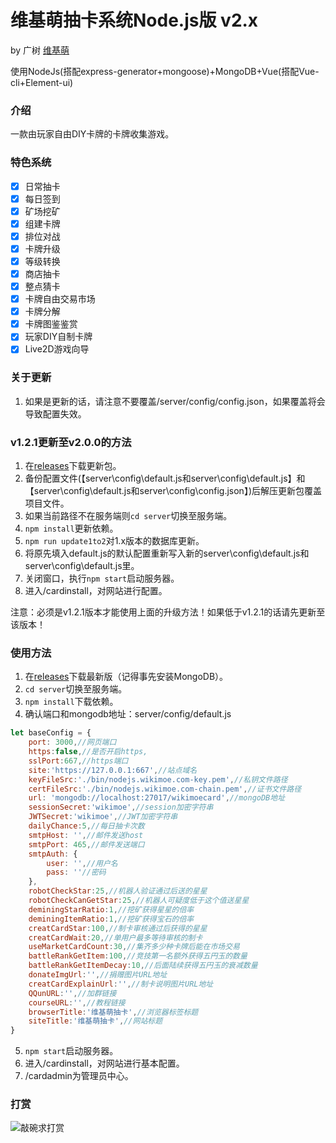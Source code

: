 # 维基萌抽卡系统Node.js版 v2.x

by 广树 [维基萌](https://www.wikimoe.com/)

使用NodeJs(搭配express-generator+mongoose)+MongoDB+Vue(搭配Vue-cli+Element-ui)

### 介绍

一款由玩家自由DIY卡牌的卡牌收集游戏。

### 特色系统

- [x] 日常抽卡
- [x] 每日签到
- [x] 矿场挖矿
- [x] 组建卡牌
- [x] 排位对战
- [x] 卡牌升级
- [x] 等级转换
- [x] 商店抽卡
- [x] 整点猜卡
- [x] 卡牌自由交易市场
- [x] 卡牌分解
- [x] 卡牌图鉴鉴赏
- [x] 玩家DIY自制卡牌
- [x] Live2D游戏向导

### 关于更新

1. 如果是更新的话，请注意不要覆盖/server/config/config.json，如果覆盖将会导致配置失效。

### v1.2.1更新至v2.0.0的方法

1. 在[releases](https://github.com/eeg1412/wikimoeCardByNodeJS/releases)下载更新包。
2. 备份配置文件(【server\config\default.js和server\config\default.js】和【server\config\default.js和server\config\config.json】)后解压更新包覆盖项目文件。
3. 如果当前路径不在服务端则`cd server`切换至服务端。
4. `npm install`更新依赖。
5. `npm run update1to2`对1.x版本的数据库更新。
6. 将原先填入default.js的默认配置重新写入新的server\config\default.js和server\config\default.js里。
7. 关闭窗口，执行`npm start`启动服务器。
8. 进入/cardinstall，对网站进行配置。

注意：必须是v1.2.1版本才能使用上面的升级方法！如果低于v1.2.1的话请先更新至该版本！

### 使用方法

1. 在[releases](https://github.com/eeg1412/wikimoeCardByNodeJS/releases)下载最新版（记得事先安装MongoDB）。
2. `cd server`切换至服务端。
3. `npm install`下载依赖。
4. 确认端口和mongodb地址：server/config/default.js
```javascript
let baseConfig = {
	port: 3000,//网页端口
	https:false,//是否开启https,
	sslPort:667,//https端口
	site:'https://127.0.0.1:667',//站点域名
	keyFileSrc:'./bin/nodejs.wikimoe.com-key.pem',//私钥文件路径
	certFileSrc:'./bin/nodejs.wikimoe.com-chain.pem',//证书文件路径
	url: 'mongodb://localhost:27017/wikimoecard',//mongoDB地址
	sessionSecret:'wikimoe',//session加密字符串
	JWTSecret:'wikimoe',//JWT加密字符串
	dailyChance:5,//每日抽卡次数
	smtpHost: '',//邮件发送host
	smtpPort: 465,//邮件发送端口
	smtpAuth: {
		user: '',//用户名
		pass: ''//密码
	},
	robotCheckStar:25,//机器人验证通过后送的星星
	robotCheckCanGetStar:25,//机器人可疑度低于这个值送星星
	deminingStarRatio:1,//挖矿获得星星的倍率
	deminingItemRatio:1,//挖矿获得宝石的倍率
	creatCardStar:100,//制卡审核通过后获得的星星
	creatCardWait:20,//单用户最多等待审核的制卡
	useMarketCardCount:30,//集齐多少种卡牌后能在市场交易
	battleRankGetItem:100,//竞技第一名额外获得五円玉的数量
	battleRankGetItemDecay:10,//后面陆续获得五円玉的衰减数量
	donateImgUrl:'',//捐赠图片URL地址
	creatCardExplainUrl:'',//制卡说明图片URL地址
	QQunURL:'',//加群链接
	courseURL:'',//教程链接
	browserTitle:'维基萌抽卡',//浏览器标签标题
	siteTitle:'维基萌抽卡',//网站标题
}
```
5. `npm start`启动服务器。
6. 进入/cardinstall，对网站进行基本配置。
7. /cardadmin为管理员中心。

### 打赏

![敲碗求打赏](https://github.com/eeg1412/wikimoeCardByNodeJS/blob/master/view/static/otherImg/donate.jpg?raw=true)